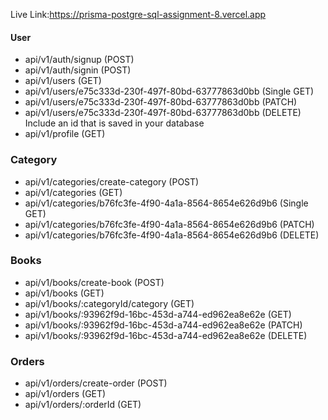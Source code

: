 Live Link:https://prisma-postgre-sql-assignment-8.vercel.app

#### User

- api/v1/auth/signup (POST)
- api/v1/auth/signin (POST)
- api/v1/users (GET)
- api/v1/users/e75c333d-230f-497f-80bd-63777863d0bb (Single GET)
- api/v1/users/e75c333d-230f-497f-80bd-63777863d0bb (PATCH)
- api/v1/users/e75c333d-230f-497f-80bd-63777863d0bb (DELETE) Include an id that is saved in your database
- api/v1/profile (GET)

### Category

- api/v1/categories/create-category (POST)
- api/v1/categories (GET)
- api/v1/categories/b76fc3fe-4f90-4a1a-8564-8654e626d9b6 (Single GET)
- api/v1/categories/b76fc3fe-4f90-4a1a-8564-8654e626d9b6 (PATCH)
- api/v1/categories/b76fc3fe-4f90-4a1a-8564-8654e626d9b6 (DELETE)

### Books

- api/v1/books/create-book (POST)
- api/v1/books (GET)
- api/v1/books/:categoryId/category (GET)
- api/v1/books/:93962f9d-16bc-453d-a744-ed962ea8e62e (GET)
- api/v1/books/:93962f9d-16bc-453d-a744-ed962ea8e62e (PATCH)
- api/v1/books/:93962f9d-16bc-453d-a744-ed962ea8e62e (DELETE)

### Orders

- api/v1/orders/create-order (POST)
- api/v1/orders (GET)
- api/v1/orders/:orderId (GET)
